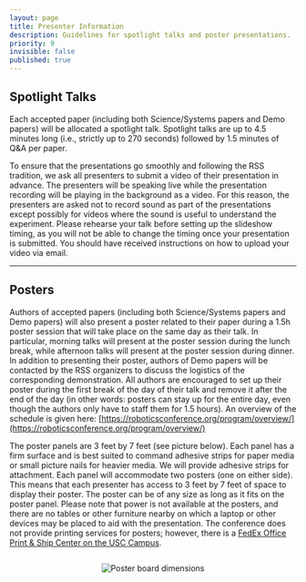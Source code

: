 ```yaml
---
layout: page
title: Presenter Information
description: Guidelines for spotlight talks and poster presentations.
priority: 9
invisible: false
published: true
---
```


## Spotlight Talks

Each accepted paper (including both Science/Systems papers and Demo papers) will be allocated a spotlight talk. Spotlight talks are up to 4.5 minutes long (i.e., strictly up to 270 seconds) followed by 1.5 minutes of Q&A per paper. 

To ensure that the presentations go smoothly and following the RSS tradition, we ask all presenters to submit a video of their presentation in advance. The presenters will be speaking live while the presentation recording will be playing in the background as a video. For this reason, the presenters are asked not to record sound as part of the presentations except possibly for videos where the sound is useful to understand the experiment. Please rehearse your talk before setting up the slideshow timing, as you will not be able to change the timing once your presentation is submitted. You should have received instructions on how to upload your video via email.


---

## Posters

<!-- Each accepted paper (including both Science/Systems papers and Demo papers) will also be allocated a poster presentation. Authors will present the poster related to their paper during a 1.5h poster session that will take place on the same day as their talk. In particular, morning talks will present at the poster session during the lunch break, while afternoon talks will present at the poster session during dinner. Authors are encouraged to set up their poster during the coffee break in the morning and remove it after the end of the day. An overview of the schedule is given here: [Program Overview]({{ site.baseurl }}/program/overview/). -->
Authors of accepted papers (including both Science/Systems papers and Demo papers) will also present a poster related to their paper during a 1.5h poster session that will take place on the same day as their talk. In particular, morning talks will present at the poster session during the lunch break, while afternoon talks will present at the poster session during dinner. In addition to presenting their poster, authors of Demo papers will be contacted by the RSS organizers to discuss the logistics of the corresponding demonstration. All authors are encouraged to set up their poster during the first break of the day of their talk and remove it after the end of the day (in other words: posters can stay up for the entire day, even though the authors only have to staff them for 1.5 hours). An overview of the schedule is given here: [https://roboticsconference.org/program/overview/](https://roboticsconference.org/program/overview/)
<!-- , while a detailed schedule for the posters is given here: [Detailed Schedule]({{ site.baseurl }}/program/program/).   -->

The poster panels are 3 feet by 7 feet (see picture below). Each panel has a firm surface and is best suited to command adhesive strips for paper media or small picture nails for heavier media. We will provide adhesive strips for attachment. Each panel will accommodate two posters (one on either side). This means that each presenter has access to 3 feet by 7 feet of space to display their poster. The poster can be of any size as long as it fits on the poster panel. Please note that power is not available at the posters, and there are no tables or other furniture nearby on which a laptop or other devices may be placed to aid with the presentation. The conference does not provide printing services for posters; however, there is a [FedEx Office Print & Ship Center on the USC Campus](https://local.fedex.com/en-us/ca/los-angeles/office-5261).

<div style="text-align: center; margin-top: 2em;">
  <img src="{{ site.baseurl }}/images/poster2025.png" alt="Poster board dimensions" style="max-width: 75%; height: auto;">
</div>

